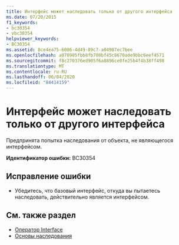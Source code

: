 ```yaml
---
title: Интерфейс может наследовать только от другого интерфейса
ms.date: 07/20/2015
f1_keywords:
- bc30354
- vbc30354
helpviewer_keywords:
- BC30354
ms.assetid: 8ce4ea75-6086-4d49-89c7-a04987ec7bee
ms.openlocfilehash: a070905fbb8fb708bf45c8670ade9bbc6eef4571
ms.sourcegitcommit: f8c270376ed905f6a8896ce0fe25b4f4b38ff498
ms.translationtype: MT
ms.contentlocale: ru-RU
ms.lasthandoff: 06/04/2020
ms.locfileid: "84414159"
---
```

# <a name="interface-can-inherit-only-from-another-interface"></a>Интерфейс может наследовать только от другого интерфейса
Предпринята попытка наследования от объекта, не являющегося интерфейсом.  
  
 **Идентификатор ошибки:** BC30354  
  
## <a name="to-correct-this-error"></a>Исправление ошибки  
  
- Убедитесь, что базовый интерфейс, откуда вы пытаетесь наследовать, действительно является интерфейсом.  
  
## <a name="see-also"></a>См. также раздел

- [Оператор Interface](../language-reference/statements/interface-statement.md)
- [Основы наследования](../programming-guide/language-features/objects-and-classes/inheritance-basics.md)
